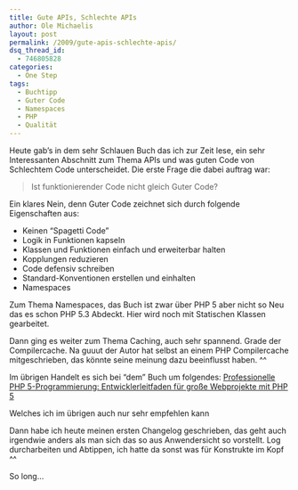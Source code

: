```yaml
---
title: Gute APIs, Schlechte APIs
author: Ole Michaelis
layout: post
permalink: /2009/gute-apis-schlechte-apis/
dsq_thread_id:
  - 746805828
categories:
  - One Step
tags:
  - Buchtipp
  - Guter Code
  - Namespaces
  - PHP
  - Qualität
---
```


Heute gab’s in dem sehr Schlauen Buch das ich zur Zeit lese, ein sehr Interessanten Abschnitt zum Thema APIs und was guten Code von Schlechtem Code unterscheidet. Die erste Frage die dabei auftrag war:

> Ist funktionierender Code nicht gleich Guter Code?

Ein klares Nein, denn Guter Code zeichnet sich durch folgende Eigenschaften aus:

*   Keinen “Spagetti Code”
*   Logik in Funktionen kapseln
*   Klassen und Funktionen einfach und erweiterbar halten
*   Kopplungen reduzieren
*   Code defensiv schreiben
*   Standard-Konventionen erstellen und einhalten
*   Namespaces

Zum Thema Namespaces, das Buch ist zwar über PHP 5 aber nicht so Neu das es schon PHP 5.3 Abdeckt. Hier wird noch mit Statischen Klassen gearbeitet.

Dann ging es weiter zum Thema Caching, auch sehr spannend. Grade der Compilercache. Na guuut der Autor hat selbst an einem PHP Compilercache mitgeschrieben, das könnte seine meinung dazu beeinflusst haben. ^^

Im übrigen Handelt es sich bei “dem” Buch um folgendes: [Professionelle PHP 5-Programmierung: Entwicklerleitfaden für große Webprojekte mit PHP 5][1]

 [1]: http://www.amazon.de/Professionelle-PHP-5-Programmierung-Entwicklerleitfaden-Webprojekte/dp/3827323819

Welches ich im übrigen auch nur sehr empfehlen kann

Dann habe ich heute meinen ersten Changelog geschrieben, das geht auch irgendwie anders als man sich das so aus Anwendersicht so vorstellt. Log durcharbeiten und Abtippen, ich hatte da sonst was für Konstrukte im Kopf ^^

So long…


